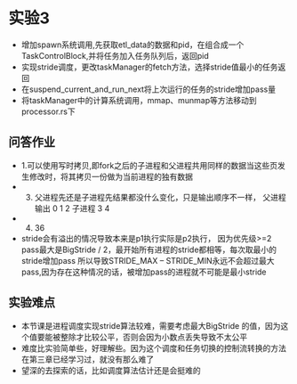 # 实验3
- 增加spawn系统调用,先获取etl_data的数据和pid，在组合成一个TaskControlBlock,并将任务加入任务队列后，返回pid
- 实现stride调度，更改taskManager的fetch方法，选择stride值最小的任务返回
- 在suspend_current_and_run_next将上次运行的任务的stride增加pass量
- 将taskManager中的计算系统调用，mmap、munmap等方法移动到processor.rs下

## 问答作业
- 1.可以使用写时拷贝,即fork之后的子进程和父进程共用同样的数据当这些页发生修改时，将其拷贝一份做为当前进程的独有数据
- 3. 父进程先还是子进程先结果都没什么变化，只是输出顺序不一样， 父进程输出 0 1 2 子进程 3 4 
- 4. 36
- stride会有溢出的情况导致本来是p1执行实际是p2执行， 因为优先级>=2 pass最大是BigStride / 2，最开始所有进程的stride都相等，每次取最小的stride增加pass
所以导致STRIDE_MAX – STRIDE_MIN永远不会超过最大pass,因为存在这种情况的话，被增加pass的进程就不可能是最小stride


## 实验难点
- 本节课是进程调度实现stride算法较难，需要考虑最大BigStride 的值，因为这个值要能被整除才比较公平，否则会因为小数点丢失导致不太公平
- 难度比实验简单些，好理解些。因为这个调度和任务切换的控制流转换的方法在第三章已经学习过，就没有那么难了
- 望深的去探索的话，比如调度算法估计还是会挺难的